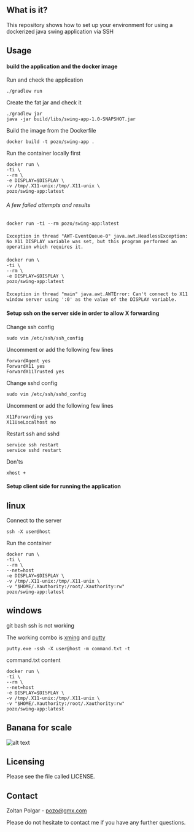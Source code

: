## What is it?
This repository shows how to set up your environment for using a dockerized java swing application via SSH

## Usage

#### build the application and the docker image
Run and check the application

    ./gradlew run

Create the fat jar and check it 

    ./gradlew jar
    java -jar build/libs/swing-app-1.0-SNAPSHOT.jar

Build the image from the Dockerfile
    
    docker build -t pozo/swing-app .

Run the container locally first

    docker run \
    -ti \ 
    --rm \
    -e DISPLAY=$DISPLAY \
    -v /tmp/.X11-unix:/tmp/.X11-unix \
    pozo/swing-app:latest

###### A few failed attempts and results

    docker run -ti --rm pozo/swing-app:latest 

####

    Exception in thread "AWT-EventQueue-0" java.awt.HeadlessException:
    No X11 DISPLAY variable was set, but this program performed an operation which requires it.

####  

    docker run \
    -ti \
    --rm \
    -e DISPLAY=$DISPLAY \
    pozo/swing-app:latest

####

    Exception in thread "main" java.awt.AWTError: Can't connect to X11 window server using ':0' as the value of the DISPLAY variable.

#### Setup ssh on the server side in order to allow X forwarding

Change ssh config

    sudo vim /etc/ssh/ssh_config

Uncomment or add the following few lines

    ForwardAgent yes
    ForwardX11 yes
    ForwardX11Trusted yes

Change sshd config
    
    sudo vim /etc/ssh/sshd_config

Uncomment or add the following few lines

    X11Forwarding yes
    X11UseLocalhost no

Restart ssh and sshd

    service ssh restart
    service sshd restart

Don'ts

    xhost +



#### Setup client side for running the application

## linux

Connect to the server

    ssh -X user@host
    
Run the container

    docker run \
    -ti \ 
    --rm \
    --net=host
    -e DISPLAY=$DISPLAY \
    -v /tmp/.X11-unix:/tmp/.X11-unix \
    -v "$HOME/.Xauthority:/root/.Xauthority:rw"
    pozo/swing-app:latest
    
## windows

git bash ssh is not working

The working combo is [xming](https://sourceforge.net/projects/xming/) and [putty](http://www.putty.org/)

    putty.exe -ssh -X user@host -m command.txt -t
    
command.txt content

    docker run \
    -ti \ 
    --rm \
    --net=host
    -e DISPLAY=$DISPLAY \
    -v /tmp/.X11-unix:/tmp/.X11-unix \
    -v "$HOME/.Xauthority:/root/.Xauthority:rw"
    pozo/swing-app:latest
    
## Banana for scale

![alt text](http://cdn0.dailydot.com/cache/f9/50/f950e4c4ffb624d260ec08f30d7266bd.jpg "Logo Title Text 1")
## Licensing

Please see the file called LICENSE.

## Contact

  Zoltan Polgar - pozo@gmx.com
  
  Please do not hesitate to contact me if you have any further questions. 
